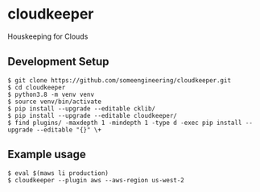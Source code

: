# cloudkeeper
Houskeeping for Clouds

## Development Setup
```
$ git clone https://github.com/someengineering/cloudkeeper.git
$ cd cloudkeeper
$ python3.8 -m venv venv
$ source venv/bin/activate
$ pip install --upgrade --editable cklib/
$ pip install --upgrade --editable cloudkeeper/
$ find plugins/ -maxdepth 1 -mindepth 1 -type d -exec pip install --upgrade --editable "{}" \+
```

## Example usage
```
$ eval $(maws li production)
$ cloudkeeper --plugin aws --aws-region us-west-2
```
